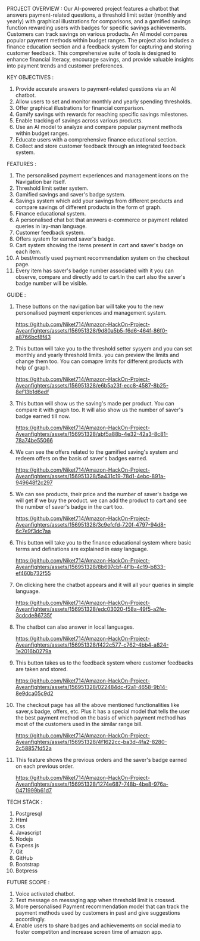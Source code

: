 PROJECT OVERVIEW :
Our AI-powered project features a chatbot that answers payment-related questions, a threshold limit setter (monthly and yearly) with graphical 
illustrations for comparisons, and a gamified savings function rewarding users with badges for specific savings achievements. Customers can track
savings on various products. An AI model compares popular payment methods within budget ranges. The project also includes a finance education section
and a feedback system for capturing and storing customer feedback. This comprehensive suite of tools is designed to enhance financial literacy,
encourage savings, and provide valuable insights into payment trends and customer preferences.



KEY OBJECTIVES :
1) Provide accurate answers to payment-related questions via an AI chatbot.
2) Allow users to set and monitor monthly and yearly spending thresholds.
3) Offer graphical illustrations for financial comparison.
4) Gamify savings with rewards for reaching specific savings milestones.
5) Enable tracking of savings across various products.
6) Use an AI model to analyze and compare popular payment methods within budget ranges.
7) Educate users with a comprehensive finance educational section.
8) Collect and store customer feedback through an integrated feedback system.



FEATURES :
1) The personalised payment experiences and management icons on the Navigation bar itself.
2) Threshold limit setter system.
3) Gamified savings and saver's badge system.
4) Savings system which add your savings from different products and compare savings of different products in the form of graph.
5) Finance educational system.
6) A personalised chat bot that answers e-commerce or payment related queries in lay-man language.
7) Customer feedback system.
8) Offers system for earned saver's badge.
9) Cart system showing the items present in cart and saver's badge on each item.
10) A best/mostly used payment recommendation system on the checkout page.
11) Every item has saver's badge number associated with it you can observe, compare and directly add to cart.In the cart also the saver's badge number will be visible.


GUIDE :
1) These buttons on the navigation bar will take you to the new personalised payment experiences and management system.














   https://github.com/Niket714/Amazon-HackOn-Project-Aveanfighters/assets/156951328/9d80a5b5-f6d6-464f-86f0-a8766bcf8f43











2) This button will take you to the threshold setter sysyem and you can set monthly and yearly threshold limits. you can preview the limits and change them too. You can comapre limits for different products with help of graph.
  














   
   https://github.com/Niket714/Amazon-HackOn-Project-Aveanfighters/assets/156951328/e6b5a23f-ecc8-4587-8b25-8ef13b1d6edf











3) This button will show us the saving's made per product. You can compare it with graph too. It will also show us the number of saver's badge earned till now.
















    https://github.com/Niket714/Amazon-HackOn-Project-Aveanfighters/assets/156951328/abf5a88b-4e32-42a3-8c81-78a74be55066

















4) We can see the offers related to the gamified saving's system and redeem offers on the basis of saver's badges earned.
      












     https://github.com/Niket714/Amazon-HackOn-Project-Aveanfighters/assets/156951328/5a431c19-78d1-4ebc-891a-949648f2c297

      













 5) We can see products, their price and the number of saver's badge we will get if we buy the product. we can add the product to cart and see the number of 
     saver's badge in the cart too.














     https://github.com/Niket714/Amazon-HackOn-Project-Aveanfighters/assets/156951328/3c9efcfd-720f-4797-94d8-6c7e9f3dc7aa

















6) This button will take you to the finance educational system where basic terms and definations are explained in easy language.
  













     https://github.com/Niket714/Amazon-HackOn-Project-Aveanfighters/assets/156951328/8b697cbf-4f1b-4c19-b833-ef460b732f55















7) On clicking here the chatbot appears and it will all your queries in simple language.
  


















    https://github.com/Niket714/Amazon-HackOn-Project-Aveanfighters/assets/156951328/edc03020-f58a-49f5-a2fe-3cdcde86735f

















8) The chatbot can also answer in local languages.
  













   

 


    https://github.com/Niket714/Amazon-HackOn-Project-Aveanfighters/assets/156951328/f422c577-c762-4bb4-a824-1e2016b0279a


















9) This button takes us to the feedback system where customer feedbacks are taken and stored.










    




   https://github.com/Niket714/Amazon-HackOn-Project-Aveanfighters/assets/156951328/022484dc-f2a1-4658-9b14-8e9dca05c9d2




















10) The checkout page has all the above mentioned functionalities like saver,s badge, offers, etc. Plus it has a special model that tells the user the best payment method on the basis of which payment method has most of the customers used in the similar range bill.























       https://github.com/Niket714/Amazon-HackOn-Project-Aveanfighters/assets/156951328/4f1622cc-ba3d-4fa2-8280-2c58857fd52a























11) This feature shows the previous orders and the saver's badge earned on each previous order.






















       https://github.com/Niket714/Amazon-HackOn-Project-Aveanfighters/assets/156951328/1274e687-748b-4be8-976a-0471999b61d7























TECH STACK :

1) Postgresql
2) Html
3) Css
4) Javascript
5) Nodejs
6) Expess js
7) Git
8) GitHub
9) Bootstrap
10) Botpress


FUTURE SCOPE : 
1) Voice activated chatbot.
2) Text message on messaging app when threshold limit is crossed.
3) More personalised Payment recommendation model that can track the payment methods used by customers in past and give suggestions accordingly.
4) Enable users to share badges and achievements on social media to foster competiton and increase screen time of amazon app.







